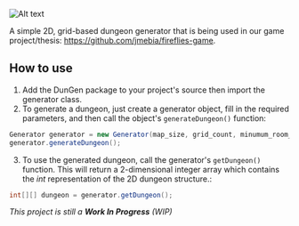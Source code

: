 ![Alt text](http://i.imgur.com/BbhTLjT.jpg "DunGen header")

A simple 2D, grid-based dungeon generator that is being used in our game project/thesis: https://github.com/jmebia/fireflies-game.

## How to use
1) Add the DunGen package to your project's source then import the generator class.
2) To generate a dungeon, just create a generator object, fill in the required parameters, and then call the object's ```generateDungeon()``` function: 
```java
Generator generator = new Generator(map_size, grid_count, minumum_room_size);
generator.generateDungeon();
```
3) To use the generated dungeon, call the generator's ```getDungeon()``` function. This will return a 2-dimensional integer array which contains the <em>int</em> representation of the 2D dungeon structure.:
```java
int[][] dungeon = generator.getDungeon(); 
```

<em>This project is still a <strong>Work In Progress</strong> (WIP)</em>
